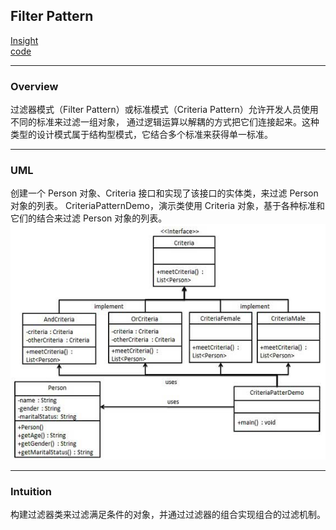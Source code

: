 ## Filter Pattern
[Insight](https://www.runoob.com/design-pattern/filter-pattern.html)  
[code](https://github.com/wan-h/BrainpowerCode/blob/master/DesignPatterns/FilterPattern.py)

---
### Overview  
过滤器模式（Filter Pattern）或标准模式（Criteria Pattern）允许开发人员使用不同的标准来过滤一组对象，
通过逻辑运算以解耦的方式把它们连接起来。这种类型的设计模式属于结构型模式，它结合多个标准来获得单一标准。

---
### UML  
创建一个 Person 对象、Criteria 接口和实现了该接口的实体类，来过滤 Person 对象的列表。
CriteriaPatternDemo，演示类使用 Criteria 对象，基于各种标准和它们的结合来过滤 Person 对象的列表。  
![](src/UML_0.png)  

---
### Intuition  
构建过滤器类来过滤满足条件的对象，并通过过滤器的组合实现组合的过滤机制。